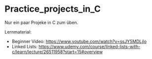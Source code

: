 # Practice_projects_in_C
Nur ein paar Projeke in C zum üben.

Lernmaterial:
- Beginner Video: https://www.youtube.com/watch?v=ssJY5MDLjlo
- Linked Lists: https://www.udemy.com/course/linked-lists-with-c/learn/lecture/26511958?start=15#overview
